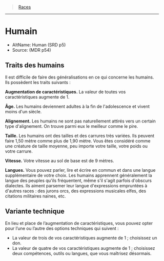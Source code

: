 
<!--RaceItem StrengthBonus="1" DexterityBonus="1" ConstitutionBonus="1" IntelligenceBonus="1" WisdomBonus="1" CharismaBonus="1"-->

> <!--ParentNameLink-->[Races](races_hd.md#)<!--/ParentNameLink-->

---

# <!--Name-->Humain<!--/Name-->

- AltName: <!--AltName-->Human (SRD p5)<!--/AltName-->
- Source: <!--Source-->(MDR p54)<!--/Source-->

## Traits des humains

<!--Description-->

Il est difficile de faire des généralisations en ce qui concerne les humains. Ils possèdent les traits suivants :

<!--/Description-->

**Augmentation de caractéristiques.** <!--AbilityScoreIncrease-->La valeur de toutes vos caractéristiques augmente de 1.<!--/AbilityScoreIncrease-->

**Âge.** <!--Age-->Les humains deviennent adultes à la fin de l'adolescence et vivent moins d'un siècle.<!--/Age-->

**Alignement.** <!--Alignment-->Les humains ne sont pas naturellement attirés vers un certain type d'alignement. On trouve parmi eux le meilleur comme le pire.<!--/Alignment-->

**Taille.** <!--Size-->Les humains ont des tailles et des carrures très variées. Ils peuvent faire 1,50 mètre comme plus de 1,90 mètre. Vous êtes considéré comme une créature de taille moyenne, peu importe votre taille, votre poids ou votre carrure.<!--/Size-->

**Vitesse.** <!--Speed-->Votre vitesse au sol de base est de 9 mètres.<!--/Speed-->

**Langues.** <!--Languages-->Vous pouvez parler, lire et écrire en commun et dans une langue supplémentaire de votre choix. Les humains apprennent généralement la langue des peuples qu'ils fréquentent, même s'il s'agit parfois d'obscurs dialectes. Ils aiment parsemer leur langue d'expressions empruntées à d'autres races : des jurons orcs, des expressions musicales elfes, des citations militaires naines, etc.<!--/Languages-->

<!--GenericItem-->

## <!--Name-->Variante technique<!--/Name-->

<!--Description-->

En lieu et place de l’augmentation de caractéristiques, vous pouvez opter pour l’une ou l’autre des options techniques qui suivent :

* La valeur de trois de vos caractéristiques augmente de 1 ; choisissez un don.
* La valeur de quatre de vos caractéristiques augmente de 1 ; choisissez deux compétences, outils ou langues, que vous maîtrisez désormais.

<!--/Description-->

<!--/GenericItem-->

<!--/RaceItem-->

[Force]: abilities_strength_hd.md
[Dextérité]: abilities_dexterity_hd.md
[Constitution]: abilities_constitution_hd.md
[Intelligence]: abilities_intelligence_hd.md
[Sagesse]: abilities_wisdom_hd.md
[Charisme]: abilities_charisma_hd.md
[jet de sauvegarde]: abilities_hd.md#jets-de-sauvegarde
[jets de sauvegarde]: abilities_hd.md#jets-de-sauvegarde



